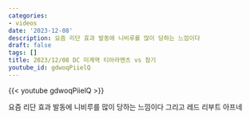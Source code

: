 ```yaml
---
categories:
- videos
date: '2023-12-08'
description: 요즘 리단 효과 발동에 니비루를 많이 당하는 느낌이다
draft: false
tags: []
title: 2023/12/08 DC 미계역 티아라멘츠 vs 참기
youtube_id: gdwoqPiielQ
---
```



{{< youtube gdwoqPiielQ >}}

요즘 리단 효과 발동에 니비루를 많이 당하는 느낌이다
그리고 레드 리부트 아프네